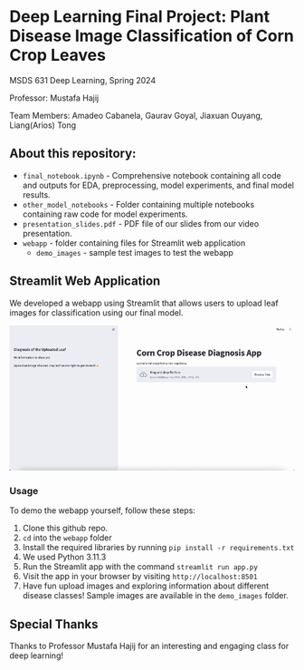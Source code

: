 # Deep Learning Final Project: Plant Disease Image Classification of Corn Crop Leaves
MSDS 631 Deep Learning, Spring 2024

Professor: Mustafa Hajij

Team Members: Amadeo Cabanela, Gaurav Goyal, Jiaxuan Ouyang, Liang(Arios) Tong


## About this repository:
* `final_notebook.ipynb` - Comprehensive notebook containing all code and outputs for EDA, preprocessing, model experiments, and final model results.
* `other_model_notebooks` - Folder containing multiple notebooks containing raw code for model experiments.
* `presentation_slides.pdf` - PDF file of our slides from our video presentation.
* `webapp` - folder containing files for Streamlit web application
  * `demo_images` - sample test images to test the webapp

## Streamlit Web Application
We developed a webapp using Streamlit that allows users to upload leaf images for classification using our final model.

![webapp demo](webapp/webapp_gifs/1_upload_unhealthy.gif)

### Usage
To demo the webapp yourself, follow these steps:
1. Clone this github repo.
1. `cd` into the `webapp` folder
1. Install the required libraries by running `pip install -r requirements.txt`
1. We used Python 3.11.3
1. Run the Streamlit app with the command `streamlit run app.py`
1. Visit the app in your browser by visiting `http://localhost:8501`
1. Have fun upload images and exploring information about different disease classes! Sample images are available in the `demo_images` folder.

## Special Thanks
Thanks to Professor Mustafa Hajij for an interesting and engaging class for deep learning!